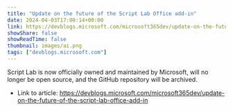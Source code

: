 ```yaml
---
title: "Update on the future of the Script Lab Office add-in"
date: 2024-04-03T17:00:14+00:00
link: https://devblogs.microsoft.com/microsoft365dev/update-on-the-future-of-the-script-lab-office-add-in
showShare: false
showReadTime: false
thumbnail: images/ai.png
tags: ["devblogs.microsoft.com"]
---
```

Script Lab is now officially owned and maintained by Microsoft, will no longer be open source, and the GitHub repository will be archived.

- Link to article: https://devblogs.microsoft.com/microsoft365dev/update-on-the-future-of-the-script-lab-office-add-in